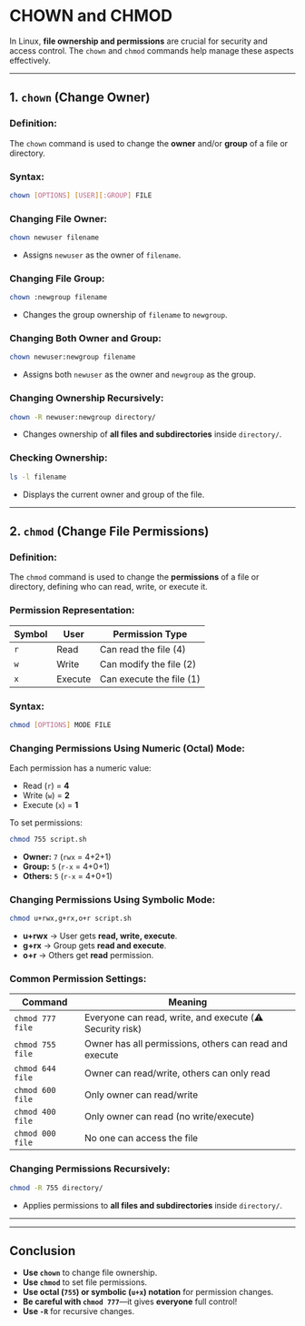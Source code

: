 # **CHOWN** and **CHMOD**

In Linux, **file ownership and permissions** are crucial for security and access control. The `chown` and `chmod` commands help manage these aspects effectively.  

---

## **1. `chown` (Change Owner)**
### **Definition:**  
The `chown` command is used to change the **owner** and/or **group** of a file or directory.  

### **Syntax:**  
```bash
chown [OPTIONS] [USER][:GROUP] FILE
```

### **Changing File Owner:**
```bash
chown newuser filename
```
- Assigns `newuser` as the owner of `filename`.

### **Changing File Group:**
```bash
chown :newgroup filename
```
- Changes the group ownership of `filename` to `newgroup`.

### **Changing Both Owner and Group:**
```bash
chown newuser:newgroup filename
```
- Assigns both `newuser` as the owner and `newgroup` as the group.

### **Changing Ownership Recursively:**
```bash
chown -R newuser:newgroup directory/
```
- Changes ownership of **all files and subdirectories** inside `directory/`.

### **Checking Ownership:**
```bash
ls -l filename
```
- Displays the current owner and group of the file.

---

## **2. `chmod` (Change File Permissions)**
### **Definition:**  
The `chmod` command is used to change the **permissions** of a file or directory, defining who can read, write, or execute it.  

### **Permission Representation:**
| Symbol | User | Permission Type |
|--------|------|----------------|
| `r` | Read | Can read the file (4) |
| `w` | Write | Can modify the file (2) |
| `x` | Execute | Can execute the file (1) |

### **Syntax:**  
```bash
chmod [OPTIONS] MODE FILE
```

### **Changing Permissions Using Numeric (Octal) Mode:**
Each permission has a numeric value:
- Read (`r`) = **4**
- Write (`w`) = **2**
- Execute (`x`) = **1**

To set permissions:
```bash
chmod 755 script.sh
```
- **Owner:** `7` (`rwx` = 4+2+1)
- **Group:** `5` (`r-x` = 4+0+1)
- **Others:** `5` (`r-x` = 4+0+1)

### **Changing Permissions Using Symbolic Mode:**
```bash
chmod u+rwx,g+rx,o+r script.sh
```
- **u+rwx** → User gets **read, write, execute**.
- **g+rx** → Group gets **read and execute**.
- **o+r** → Others get **read** permission.

### **Common Permission Settings:**
| Command | Meaning |
|---------|---------|
| `chmod 777 file` | Everyone can read, write, and execute (⚠️ Security risk) |
| `chmod 755 file` | Owner has all permissions, others can read and execute |
| `chmod 644 file` | Owner can read/write, others can only read |
| `chmod 600 file` | Only owner can read/write |
| `chmod 400 file` | Only owner can read (no write/execute) |
| `chmod 000 file` | No one can access the file |

### **Changing Permissions Recursively:**
```bash
chmod -R 755 directory/
```
- Applies permissions to **all files and subdirectories** inside `directory/`.

---

---

## **Conclusion**
- **Use `chown`** to change file ownership.
- **Use `chmod`** to set file permissions.
- **Use octal (`755`) or symbolic (`u+x`) notation** for permission changes.
- **Be careful with `chmod 777`**—it gives **everyone** full control!
- **Use `-R`** for recursive changes.


